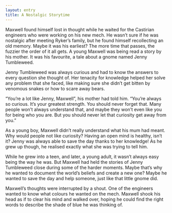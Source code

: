 ```yaml
---
layout: entry
title: A Nostalgic Storytime
---
```


Maxwell found himself lost in thought while he waited for the Castirian engineers who were working on his new mech. He wasn’t sure if he was nostalgic after meeting Ryker’s family, but he found himself recollecting an old memory. Maybe it was his earliest? The more time that passes, the fuzzier the order of it all gets. A young Maxwell was being read a story by his mother. It was his favourite, a tale about a gnome named Jenny Tumbleweed. 

Jenny Tumbleweed was always curious and had to know the answers to every question she thought of. Her tenacity for knowledge helped her solve any problem that she faced, like making sure she didn’t get bitten by venomous snakes or how to scare away bears. 

“You’re a lot like Jenny, Maxwell”, his mother had told him. “You’re always so curious. It’s your greatest strength. You should never forget that. Many people won’t always understand that, and maybe they won’t even like you for being who you are. But you should never let that curiosity get away from you.”

As a young boy, Maxwell didn’t really understand what his mum had meant. Why would people not like curiosity? Having an open mind is healthy, isn’t it? Jenny was always able to save the day thanks to her knowledge! As he grew up though, he realised exactly what she was trying to tell him.

While he grew into a teen, and later, a young adult, it wasn’t always easy being the way he was. But Maxwell had held the stories of Jenny Tumbleweed close during some of the harder moments. Maybe that’s why he wanted to document the world’s beliefs and create a new one? Maybe he wanted to save the day and help someone, just like that little gnome did. 

Maxwell’s thoughts were interrupted by a shout. One of the engineers wanted to know what colours he wanted on the mech. Maxwell shook his head as if to clear his mind and walked over, hoping he could find the right words to describe the shade of blue he was thinking of. 